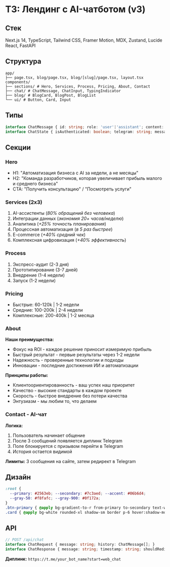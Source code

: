 # ТЗ: Лендинг с AI-чатботом (v3)

## Стек
Next.js 14, TypeScript, Tailwind CSS, Framer Motion, MDX, Zustand, Lucide React, FastAPI

## Структура
```
app/
├── page.tsx, blog/page.tsx, blog/[slug]/page.tsx, layout.tsx
components/
├── sections/ # Hero, Services, Process, Pricing, About, Contact
├── chat/ # ChatMessage, ChatInput, TypingIndicator
├── blog/ # BlogCard, BlogPost, BlogList
└── ui/ # Button, Card, Input
```

## Типы
```typescript
interface ChatMessage { id: string; role: 'user'|'assistant'; content: string; timestamp: Date; }
interface ChatState { isAuthenticated: boolean; telegram: string; messages: ChatMessage[]; userMessageCount: number; }
```

## Секции

### Hero
- H1: "Автоматизация бизнеса с AI за недели, а не месяцы"
- H2: "Команда разработчиков, которая увеличивает прибыль малого и среднего бизнеса"
- CTA: "Получить консультацию" / "Посмотреть услуги"

### Services (2x3)
1. AI-ассистенты (*80% обращений без человека*)
2. Интеграции данных (*экономия 20+ часов/неделю*)
3. Аналитика (*+25% точность планирования*)
4. Процессная автоматизация (*в 5 раз быстрее*)
5. E-commerce (*+40% средний чек*)
6. Комплексная цифровизация (*+40% эффективность*)

### Process
1. Экспресс-аудит (2-3 дня)
2. Прототипирование (3-7 дней)
3. Внедрение (1-4 недели)
4. Запуск (1-2 недели)

### Pricing
- Быстрые: 60-120k | 1-2 недели
- Средние: 100-200k | 2-4 недели
- Комплексные: 200-400k | 1-2 месяца

### About
**Наши преимущества:**
- Фокус на ROI - каждое решение приносит измеримую прибыль
- Быстрый результат - первые результаты через 1-2 недели
- Надежность - проверенные технологии и подходы
- Инновации - последние достижения ИИ и автоматизации

**Принципы работы:**
- Клиентоориентированность - ваш успех наш приоритет
- Качество - высокие стандарты в каждом проекте
- Скорость - быстрое внедрение без потери качества
- Энтузиазм - мы любим то, что делаем

### Contact - AI-чат
**Логика:**
1. Пользователь начинает общение
2. После 3 сообщений появляется диплинк Telegram
3. Поле блокируется с призывом перейти в Telegram
4. История остается видимой

**Лимиты:** 3 сообщения на сайте, затем редирект в Telegram

## Дизайн
```css
:root {
  --primary: #2563eb; --secondary: #7c3aed; --accent: #06b6d4;
  --gray-50: #f8fafc; --gray-900: #0f172a;
}
.btn-primary { @apply bg-gradient-to-r from-primary to-secondary text-white px-6 py-3 rounded-lg hover:shadow-lg hover:scale-105; }
.card { @apply bg-white rounded-xl shadow-sm border p-6 hover:shadow-md hover:-translate-y-1; }
```

## API
```typescript
// POST /api/chat
interface ChatRequest { message: string; history: ChatMessage[]; }
interface ChatResponse { message: string; timestamp: string; shouldRedirectToTelegram?: boolean; }
```

**Диплинк:** `https://t.me/your_bot_name?start=web_chat`